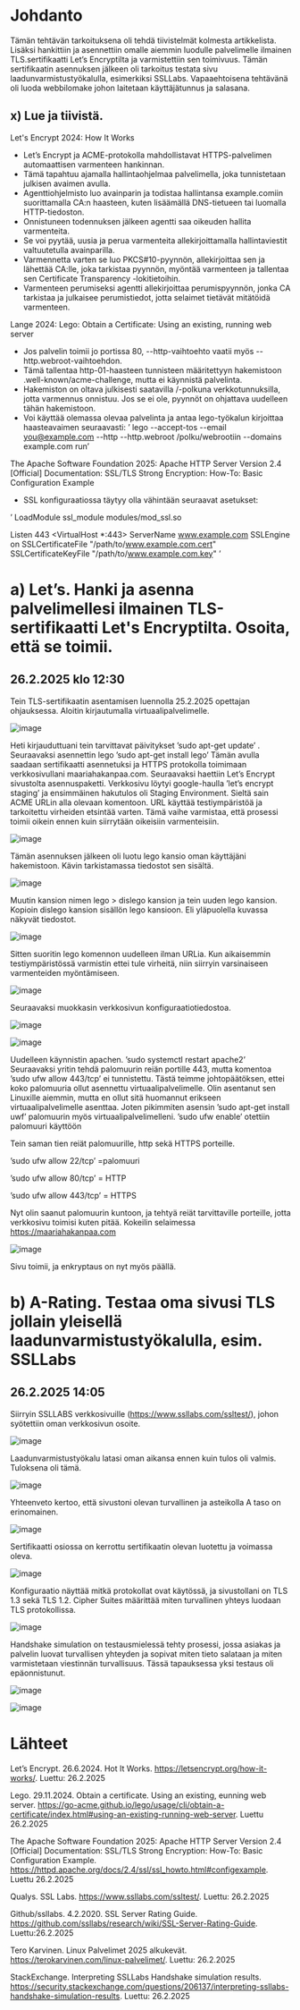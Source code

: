 # Johdanto


Tämän tehtävän tarkoituksena oli tehdä tiivistelmät kolmesta artikkelista. Lisäksi hankittiin ja asennettiin omalle aiemmin luodulle palvelimelle ilmainen TLS.sertifikaatti Let’s Encryptilta ja varmistettiin sen toimivuus. Tämän sertifikaatin asennuksen jälkeen oli tarkoitus testata sivu laadunvarmistustyökalulla, esimerkiksi SSLLabs. Vapaaehtoisena tehtävänä oli luoda webbilomake johon laitetaan käyttäjätunnus ja salasana.

## x) Lue ja tiivistä.


Let's Encrypt 2024: How It Works


- Let’s Encrypt ja ACME-protokolla mahdollistavat HTTPS-palvelimen automaattisen varmenteen hankinnan.
- Tämä tapahtuu ajamalla hallintaohjelmaa palvelimella, joka tunnistetaan julkisen avaimen avulla.
- Agenttiohjelmisto luo avainparin ja todistaa hallintansa example.comiin suorittamalla CA:n haasteen, kuten lisäämällä DNS-tietueen tai luomalla HTTP-tiedoston.
- Onnistuneen todennuksen jälkeen agentti saa oikeuden hallita varmenteita. 
- Se voi pyytää, uusia ja perua varmenteita allekirjoittamalla hallintaviestit valtuutetulla avainparilla. 
- Varmennetta varten se luo PKCS#10-pyynnön, allekirjoittaa sen ja lähettää CA:lle, joka tarkistaa pyynnön, myöntää varmenteen ja tallentaa sen Certificate Transparency -lokitietoihin.
- Varmenteen perumiseksi agentti allekirjoittaa perumispyynnön, jonka CA tarkistaa ja julkaisee perumistiedot, jotta selaimet tietävät mitätöidä varmenteen.


Lange 2024: Lego: Obtain a Certificate: Using an existing, running web server


- Jos palvelin toimii jo portissa 80, --http-vaihtoehto vaatii myös --http.webroot-vaihtoehdon.
- Tämä tallentaa http-01-haasteen tunnisteen määritettyyn hakemistoon .well-known/acme-challenge, mutta ei käynnistä palvelinta.
- Hakemiston on oltava julkisesti saatavilla /-polkuna verkkotunnuksilla, jotta varmennus onnistuu. Jos se ei ole, pyynnöt on ohjattava uudelleen tähän hakemistoon.
- Voi käyttää olemassa olevaa palvelinta ja antaa lego-työkalun kirjoittaa haasteavaimen seuraavasti: ’ lego --accept-tos --email you@example.com --http --http.webroot /polku/webrootiin --domains example.com run’


The Apache Software Foundation 2025: Apache HTTP Server Version 2.4 [Official] Documentation: SSL/TLS Strong Encryption: How-To: Basic Configuration Example


- SSL konfiguraatiossa täytyy olla vähintään seuraavat asetukset:


’ LoadModule ssl_module modules/mod_ssl.so

Listen 443
<VirtualHost *:443>
    ServerName www.example.com
    SSLEngine on
    SSLCertificateFile "/path/to/www.example.com.cert"
    SSLCertificateKeyFile "/path/to/www.example.com.key"
</VirtualHost>’




# a)	Let’s. Hanki ja asenna palvelimellesi ilmainen TLS-sertifikaatti Let's Encryptilta. Osoita, että se toimii.


## 26.2.2025 klo 12:30


Tein TLS-sertifikaatin asentamisen luennolla 25.2.2025 opettajan ohjauksessa. 
Aloitin kirjautumalla virtuaalipalvelimelle.


![image](https://github.com/user-attachments/assets/918872ec-487a-4460-8249-e65d1912263f)




Heti kirjauduttuani tein tarvittavat päivitykset ’sudo apt-get update’ . Seuraavaksi asennettin lego ’sudo apt-get install lego’
Tämän avulla saadaan sertifikaatti asennetuksi ja HTTPS protokolla toimimaan verkkosivullani maariahakanpaa.com.
Seuraavaksi haettiin Let’s Encrypt sivustolta asennuspaketti.
Verkkosivu löytyi google-haulla ’let’s encrypt staging’ ja ensimmäinen hakutulos oli Staging Environment. Sieltä sain ACME URLin alla olevaan komentoon. URL käyttää testiympäristöä ja tarkoitettu virheiden etsintää varten. Tämä vaihe varmistaa, että prosessi toimii oikein ennen kuin siirrytään oikeisiin varmenteisiin.




![image](https://github.com/user-attachments/assets/23a3d0d4-30be-463e-b8f8-854d77797f8a)




Tämän asennuksen jälkeen oli luotu lego kansio oman käyttäjäni hakemistoon. Kävin tarkistamassa tiedostot sen sisältä.




![image](https://github.com/user-attachments/assets/039fbc06-a31c-4f71-93f3-553d0c91f9c9)




Muutin kansion nimen lego > dislego kansion ja tein uuden lego kansion. Kopioin dislego kansion sisällön lego kansioon. Eli yläpuolella kuvassa näkyvät tiedostot.




![image](https://github.com/user-attachments/assets/60da697b-0af8-47ab-8d64-ea8212647851)



Sitten suoritin lego komennon uudelleen ilman URLia. Kun aikaisemmin testiympäristössä varmistin ettei tule virheitä, niin siirryin varsinaiseen varmenteiden myöntämiseen.




![image](https://github.com/user-attachments/assets/4fcb47ab-3300-4ee2-ae24-7a82f89ef5d2)



Seuraavaksi muokkasin verkkosivun konfiguraatiotiedostoa.


![image](https://github.com/user-attachments/assets/186d2583-9a2f-40bf-9d1e-49bc0896e626)


![image](https://github.com/user-attachments/assets/5c29ed37-0a07-44e0-a749-f0d0db770d51)



Uudelleen käynnistin apachen.
’sudo systemctl restart apache2’
Seuraavaksi yritin tehdä palomuurin reiän portille 443, mutta komentoa ’sudo ufw allow 443/tcp’ ei tunnistettu. Tästä teimme johtopäätöksen, ettei koko palomuuria ollut asennettu virtuaalipalvelimelle. Olin asentanut sen Linuxille aiemmin, mutta en ollut sitä huomannut erikseen virtuaalipalvelimelle asenttaa.
Joten pikimmiten asensin ’sudo apt-get install uwf’ palomuurin myös virtuaalipalvelimelleni.
’sudo ufw enable’ otettiin palomuuri käyttöön


Tein saman tien reiät palomuurille, http sekä HTTPS porteille.


’sudo ufw allow 22/tcp’ =palomuuri


’sudo ufw allow 80/tcp’ = HTTP


’sudo ufw allow 443/tcp’ = HTTPS


Nyt olin saanut palomuurin kuntoon, ja tehtyä reiät tarvittaville porteille, jotta verkkosivu toimisi kuten pitää.
Kokeilin selaimessa https://maariahakanpaa.com




![image](https://github.com/user-attachments/assets/b5aa0bf3-3d61-4961-9120-c886d98b62f7)




Sivu toimii, ja enkryptaus on nyt myös päällä.




# b)	A-Rating. Testaa oma sivusi TLS jollain yleisellä laadunvarmistustyökalulla, esim. SSLLabs


## 26.2.2025 14:05


Siirryin SSLLABS verkkosivuille (https://www.ssllabs.com/ssltest/), johon syötettiin oman verkkosivun osoite.




![image](https://github.com/user-attachments/assets/d31d6cbb-4425-429d-afab-bf010880c593)



Laadunvarmistustyökalu latasi oman aikansa ennen kuin tulos oli valmis.
Tuloksena oli tämä.



![image](https://github.com/user-attachments/assets/10f8fe1f-f03c-4220-83ae-ec91d42c0bc9)


Yhteenveto kertoo, että sivustoni olevan turvallinen ja asteikolla A taso on erinomainen. 


![image](https://github.com/user-attachments/assets/f1b6e1e0-acbe-40fe-867c-42caf48bdf5e)



Sertifikaatti osiossa on kerrottu sertifikaatin olevan luotettu ja voimassa oleva.



![image](https://github.com/user-attachments/assets/0180aa04-e8c5-4372-8f7c-9b7c500de323)



Konfiguraatio näyttää mitkä protokollat ovat käytössä, ja sivustollani on TLS 1.3 sekä TLS 1.2.
Cipher Suites määrittää miten turvallinen yhteys luodaan TLS protokollissa.



![image](https://github.com/user-attachments/assets/94b18ffc-fbdc-4e63-b94b-39c2270e42d7)



Handshake simulation on testausmielessä tehty prosessi, jossa asiakas ja palvelin luovat turvallisen yhteyden ja sopivat miten tieto salataan ja miten varmistetaan viestinnän turvallisuus. Tässä tapauksessa yksi testaus oli epäonnistunut.



![image](https://github.com/user-attachments/assets/a6bf78fd-f713-4ce2-9d0c-c2c2981e5d7b)

![image](https://github.com/user-attachments/assets/f1cf6c8f-d8f7-4457-9e21-85125143135c)



# Lähteet


Let’s Encrypt. 26.6.2024. Hot It Works. https://letsencrypt.org/how-it-works/. Luettu: 26.2.2025


Lego. 29.11.2024. Obtain a certificate. Using an existing, eunning web server. https://go-acme.github.io/lego/usage/cli/obtain-a-certificate/index.html#using-an-existing-running-web-server. Luettu 26.2.2025


The Apache Software Foundation 2025: Apache HTTP Server Version 2.4 [Official] Documentation: SSL/TLS Strong Encryption: How-To: Basic Configuration Example. https://httpd.apache.org/docs/2.4/ssl/ssl_howto.html#configexample. Luettu 26.2.2025


Qualys. SSL Labs. https://www.ssllabs.com/ssltest/. Luettu: 26.2.2025


Github/ssllabs. 4.2.2020. SSL Server Rating Guide. https://github.com/ssllabs/research/wiki/SSL-Server-Rating-Guide. Luettu:26.2.2025


Tero Karvinen. Linux Palvelimet 2025 alkukevät. https://terokarvinen.com/linux-palvelimet/. Luettu: 26.2.2025


StackExchange. Interpreting SSLLabs Handshake simulation results. https://security.stackexchange.com/questions/206137/interpreting-ssllabs-handshake-simulation-results. Luettu: 26.2.2025

